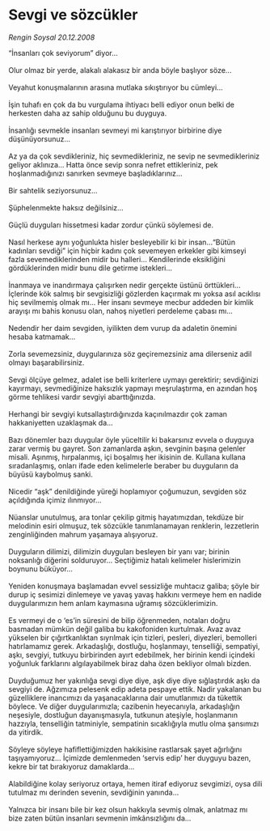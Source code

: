 # Sevgi ve sözcükler

*Rengin Soysal 20.12.2008*

<div class="taraf_structure_2col_1zq">
<div class="margen_n">



 <p>“İnsanları çok seviyorum” diyor... <br/><br/>Olur olmaz bir yerde, alakalı alakasız bir anda böyle başlıyor söze... <br/><br/>Veyahut konuşmalarının arasına mutlaka sıkıştırıyor bu cümleyi... <br/><br/>İşin tuhafı en çok da bu vurgulama ihtiyacı belli ediyor onun belki de herkesten daha az sahip olduğunu bu duyguya. <br/><br/>İnsanlığı sevmekle insanları sevmeyi mi karıştırıyor birbirine diye düşünüyorsunuz... <br/><br/>Az ya da çok sevdikleriniz, hiç sevmedikleriniz, ne sevip ne sevmedikleriniz geliyor aklınıza... Hatta önce sevip sonra nefret ettikleriniz, pek hoşlanmadığınızı sanırken sevmeye başladıklarınız... <br/><br/>Bir sahtelik seziyorsunuz... <br/><br/>Şüphelenmekte haksız değilsiniz... <br/><br/>Güçlü duyguları hissetmesi kadar zordur çünkü söylemesi de. <br/><br/>Nasıl herkese aynı yoğunlukta hisler besleyebilir ki bir insan...“Bütün kadınları sevdiği” için hiçbir kadını çok sevemeyen erkekler gibi kimseyi fazla sevemediklerinden midir bu halleri... Kendilerinde eksikliğini gördüklerinden midir bunu dile getirme istekleri... <br/><br/>İnanmaya ve inandırmaya çalışırken nedir gerçekte üstünü örttükleri... İçlerinde kök salmış bir sevgisizliği gözlerden kaçırmak mı yoksa asıl acıklısı hiç sevilmemiş olmak mı... Her insanı sevmeye mecbur addeden bir kimlik arayışı mı bahis konusu olan, nahoş niyetleri perdeleme çabası mı... <br/><br/>Nedendir her daim sevgiden, iyilikten dem vurup da adaletin önemini hesaba katmamak... <br/><br/>Zorla sevemezsiniz, duygularınıza söz geçiremezsiniz ama dilerseniz adil olmayı başarabilirsiniz. <br/><br/>Sevgi ölçüye gelmez, adalet ise belli kriterlere uymayı gerektirir; sevdiğinizi kayırmayı, sevmediğinize haksızlık yapmayı meşrulaştırma, en azından hoş görme tehlikesi vardır sevgiyi abarttığınızda. <br/><br/>Herhangi bir sevgiyi kutsallaştırdığınızda kaçınılmazdır çok zaman hakkaniyetten uzaklaşmak da... <br/><br/>Bazı dönemler bazı duygular öyle yüceltilir ki bakarsınız evvela o duyguya zarar vermiş bu gayret. Son zamanlarda aşkın, sevginin başına gelenler misali. Aşınmış, hırpalanmış, içi boşalmış her ikisinin de. Kullana kullana sıradanlaşmış, onları ifade eden kelimelerle beraber bu duyguların da büyüsü kaybolmuş sanki. <br/><br/>Nicedir “aşk” denildiğinde yüreği hoplamıyor çoğumuzun, sevgiden söz açıldığında içimiz ılınmıyor... <br/><br/>Nüanslar unutulmuş, ara tonlar çekilip gitmiş hayatımızdan, tekdüze bir melodinin esiri olmuşuz, tek sözcükle tanımlanamayan renklerin, lezzetlerin zenginliğinden mahrum yaşamaya alışıyoruz. <br/><br/>Duyguların dilimizi, dilimizin duyguları besleyen bir yanı var; birinin noksanlığı diğerini solduruyor... Seçtiğimiz hatalı kelimeler hislerimizin boynunu büküyor... <br/><br/>Yeniden konuşmaya başlamadan evvel sessizliğe muhtacız galiba; şöyle bir durup iç sesimizi dinlemeye ve yavaş yavaş hakkını vermeye hem en nadide duygularımızın hem anlam kaymasına uğramış sözcüklerimizin. <br/><br/>Es vermeyi de o ‘es’in süresini de bilip öğrenmeden, notaları doğru basmadan mümkün değil galiba bu kakofoniden kurtulmak. Avaz avaz yükselen bir çığırtkanlıktan sıyrılmak için tizleri, pesleri, diyezleri, bemolleri hatırlamamız gerek. Arkadaşlığı, dostluğu, hoşlanmayı, tenselliği, sempatiyi, aşkı, sevgiyi, tutkuyu birbirinden ayırt edebilmek, her birinin kendi içindeki yoğunluk farklarını algılayabilmek biraz daha özen bekliyor olmalı bizden. <br/><br/>Duyduğumuz her yakınlığa sevgi diye diye, aşk diye diye sığlaştırdık aşkı da sevgiyi de. Ağzımıza pelesenk edip adeta pespaye ettik. Nadir yakalanan bu güzelliklere inancımızı da yaşanacaklarına dair umutlarımızı da tükettik böylece. Ve diğer duygularımızla; cazibenin heyecanıyla, arkadaşlığın neşesiyle, dostluğun dayanışmasıyla, tutkunun ateşiyle, hoşlanmanın hazzıyla, tenselliğin tatminiyle, sempatinin sıcaklığıyla mutlu olma şansımızı da yitirdik. <br/><br/>Söyleye söyleye hafiflettiğimizden hakikisine rastlarsak şayet ağırlığını taşıyamıyoruz... İçimizde demlenmeden ‘servis edip’ her duyguyu bazen, kekre bir tat bırakıyoruz damaklarda... <br/><br/>Alabildiğine kolay seriyoruz ortaya, hemen itiraf ediyoruz sevgimizi, oysa dili tutulmaz mı derinden sevenin, sevdiğinin yanında... <br/><br/>Yalnızca bir insanı bile bir kez olsun hakkıyla sevmiş olmak, anlatmaz mı bize zaten bütün insanları sevmenin imkânsızlığını da...</p>

<br/>


<div id="taraf_not">
</div>

</div>


</div>
